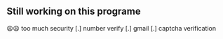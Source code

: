 ## Still working on this programe


😩😩 too much security 
   [.] number verify
   [.] gmail 
   [.] captcha verification
   